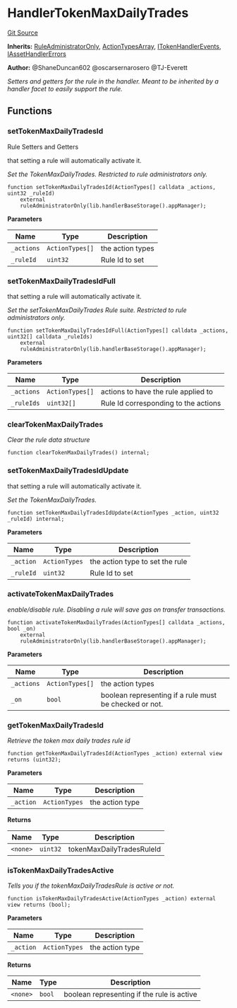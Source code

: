 # HandlerTokenMaxDailyTrades
[Git Source](https://github.com/thrackle-io/tron/blob/502533a6ffb2af342c0e88aaf7562842e91b57b1/src/client/token/handler/ruleContracts/HandlerTokenMaxDailyTrades.sol)

**Inherits:**
[RuleAdministratorOnly](/src/protocol/economic/RuleAdministratorOnly.sol/contract.RuleAdministratorOnly.md), [ActionTypesArray](/src/client/common/ActionTypesArray.sol/contract.ActionTypesArray.md), [ITokenHandlerEvents](/src/common/IEvents.sol/interface.ITokenHandlerEvents.md), [IAssetHandlerErrors](/src/common/IErrors.sol/interface.IAssetHandlerErrors.md)

**Author:**
@ShaneDuncan602 @oscarsernarosero @TJ-Everett

*Setters and getters for the rule in the handler. Meant to be inherited by a handler
facet to easily support the rule.*


## Functions
### setTokenMaxDailyTradesId

Rule Setters and Getters

that setting a rule will automatically activate it.

*Set the TokenMaxDailyTrades. Restricted to rule administrators only.*


```solidity
function setTokenMaxDailyTradesId(ActionTypes[] calldata _actions, uint32 _ruleId)
    external
    ruleAdministratorOnly(lib.handlerBaseStorage().appManager);
```
**Parameters**

|Name|Type|Description|
|----|----|-----------|
|`_actions`|`ActionTypes[]`|the action types|
|`_ruleId`|`uint32`|Rule Id to set|


### setTokenMaxDailyTradesIdFull

that setting a rule will automatically activate it.

*Set the setTokenMaxDailyTrades Rule suite. Restricted to rule administrators only.*


```solidity
function setTokenMaxDailyTradesIdFull(ActionTypes[] calldata _actions, uint32[] calldata _ruleIds)
    external
    ruleAdministratorOnly(lib.handlerBaseStorage().appManager);
```
**Parameters**

|Name|Type|Description|
|----|----|-----------|
|`_actions`|`ActionTypes[]`|actions to have the rule applied to|
|`_ruleIds`|`uint32[]`|Rule Id corresponding to the actions|


### clearTokenMaxDailyTrades

*Clear the rule data structure*


```solidity
function clearTokenMaxDailyTrades() internal;
```

### setTokenMaxDailyTradesIdUpdate

that setting a rule will automatically activate it.

*Set the TokenMaxDailyTrades.*


```solidity
function setTokenMaxDailyTradesIdUpdate(ActionTypes _action, uint32 _ruleId) internal;
```
**Parameters**

|Name|Type|Description|
|----|----|-----------|
|`_action`|`ActionTypes`|the action type to set the rule|
|`_ruleId`|`uint32`|Rule Id to set|


### activateTokenMaxDailyTrades

*enable/disable rule. Disabling a rule will save gas on transfer transactions.*


```solidity
function activateTokenMaxDailyTrades(ActionTypes[] calldata _actions, bool _on)
    external
    ruleAdministratorOnly(lib.handlerBaseStorage().appManager);
```
**Parameters**

|Name|Type|Description|
|----|----|-----------|
|`_actions`|`ActionTypes[]`|the action types|
|`_on`|`bool`|boolean representing if a rule must be checked or not.|


### getTokenMaxDailyTradesId

*Retrieve the token max daily trades rule id*


```solidity
function getTokenMaxDailyTradesId(ActionTypes _action) external view returns (uint32);
```
**Parameters**

|Name|Type|Description|
|----|----|-----------|
|`_action`|`ActionTypes`|the action type|

**Returns**

|Name|Type|Description|
|----|----|-----------|
|`<none>`|`uint32`|tokenMaxDailyTradesRuleId|


### isTokenMaxDailyTradesActive

*Tells you if the tokenMaxDailyTradesRule is active or not.*


```solidity
function isTokenMaxDailyTradesActive(ActionTypes _action) external view returns (bool);
```
**Parameters**

|Name|Type|Description|
|----|----|-----------|
|`_action`|`ActionTypes`|the action type|

**Returns**

|Name|Type|Description|
|----|----|-----------|
|`<none>`|`bool`|boolean representing if the rule is active|


